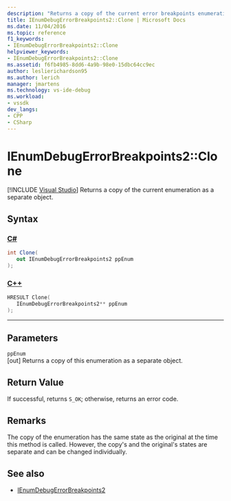```yaml
---
description: "Returns a copy of the current error breakpoints enumeration as a separate object."
title: IEnumDebugErrorBreakpoints2::Clone | Microsoft Docs
ms.date: 11/04/2016
ms.topic: reference
f1_keywords:
- IEnumDebugErrorBreakpoints2::Clone
helpviewer_keywords:
- IEnumDebugErrorBreakpoints2::Clone
ms.assetid: f6fb4985-8dd6-4a9b-98e0-15dbc64cc9ec
author: leslierichardson95
ms.author: lerich
manager: jmartens
ms.technology: vs-ide-debug
ms.workload:
- vssdk
dev_langs:
- CPP
- CSharp
---
```

# IEnumDebugErrorBreakpoints2::Clone

 [!INCLUDE [Visual Studio](~/includes/applies-to-version/vs-windows-only.md)]
Returns a copy of the current enumeration as a separate object.

## Syntax

### [C#](#tab/csharp)
```csharp
int Clone(
   out IEnumDebugErrorBreakpoints2 ppEnum
);
```
### [C++](#tab/cpp)
```cpp
HRESULT Clone(
   IEnumDebugErrorBreakpoints2** ppEnum
);
```
---

## Parameters
`ppEnum`\
[out] Returns a copy of this enumeration as a separate object.

## Return Value
 If successful, returns `S_OK`; otherwise, returns an error code.

## Remarks
 The copy of the enumeration has the same state as the original at the time this method is called. However, the copy's and the original's states are separate and can be changed individually.

## See also
- [IEnumDebugErrorBreakpoints2](../../../extensibility/debugger/reference/ienumdebugerrorbreakpoints2.md)
